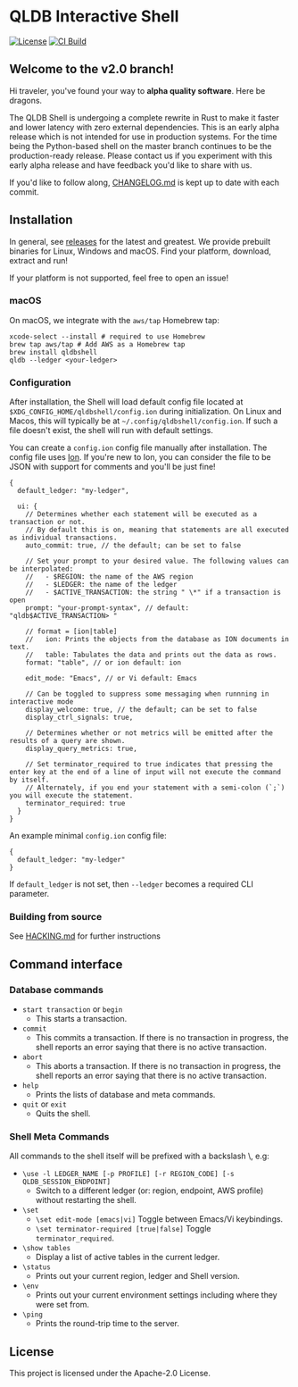 # QLDB Interactive Shell

[![License](https://img.shields.io/hexpm/l/plug.svg)](https://github.com/awslabs/amazon-qldb-shell/blob/main/LICENSE)
[![CI Build](https://github.com/awslabs/amazon-qldb-shell/workflows/CI%20Build/badge.svg)](https://github.com/awslabs/amazon-qldb-shell/actions?query=workflow%3A%22CI+Build%22)

## Welcome to the v2.0 branch!

Hi traveler, you've found your way to **alpha quality software**. Here be
dragons.

The QLDB Shell is undergoing a complete rewrite in Rust to make it faster and
lower latency with zero external dependencies. This is an early alpha release
which is not intended for use in production systems. For the time being the
Python-based shell on the master branch continues to be the production-ready
release. Please contact us if you experiment with this early alpha release and
have feedback you'd like to share with us.

If you'd like to follow along, [CHANGELOG.md](CHANGELOG.md) is kept up to date
with each commit.

## Installation

In general, see [releases][releases] for the latest and greatest. We provide
prebuilt binaries for Linux, Windows and macOS. Find your platform, download,
extract and run!

If your platform is not supported, feel free to open an issue!

[releases]: https://github.com/awslabs/amazon-qldb-shell/releases

### macOS

On macOS, we integrate with the `aws/tap` Homebrew tap:

```
xcode-select --install # required to use Homebrew
brew tap aws/tap # Add AWS as a Homebrew tap
brew install qldbshell
qldb --ledger <your-ledger>
```

### Configuration

After installation, the Shell will load default config file located at
`$XDG_CONFIG_HOME/qldbshell/config.ion` during initialization. On Linux and
Macos, this will typically be at `~/.config/qldbshell/config.ion`. If such a
file doesn't exist, the shell will run with default settings.

You can create a `config.ion` config file manually after installation. The
config file uses [Ion][ion]. If you're new to Ion, you can consider the file to
be JSON with support for comments and you'll be just fine!

```ion
{
  default_ledger: "my-ledger",

  ui: {
    // Determines whether each statement will be executed as a transaction or not.
    // By default this is on, meaning that statements are all executed as individual transactions.
    auto_commit: true, // the default; can be set to false

    // Set your prompt to your desired value. The following values can be interpolated:
    //   - $REGION: the name of the AWS region
    //   - $LEDGER: the name of the ledger
    //   - $ACTIVE_TRANSACTION: the string " \*" if a transaction is open
    prompt: "your-prompt-syntax", // default: "qldb$ACTIVE_TRANSACTION> "

    // format = [ion|table]
    //   ion: Prints the objects from the database as ION documents in text.
    //   table: Tabulates the data and prints out the data as rows.
    format: "table", // or ion default: ion

    edit_mode: "Emacs", // or Vi default: Emacs

    // Can be toggled to suppress some messaging when runnning in interactive mode
    display_welcome: true, // the default; can be set to false
    display_ctrl_signals: true,

    // Determines whether or not metrics will be emitted after the results of a query are shown.
    display_query_metrics: true,

    // Set terminator_required to true indicates that pressing the enter key at the end of a line of input will not execute the command by itself.
    // Alternately, if you end your statement with a semi-colon (`;`) you will execute the statement.
    terminator_required: true
  }
}
```

An example minimal `config.ion` config file:

```ion
{
  default_ledger: "my-ledger"
}
```

If `default_ledger` is not set, then `--ledger` becomes a required CLI parameter.

[ion]: https://amzn.github.io/ion-docs/

### Building from source

See [HACKING.md](HACKING.md) for further instructions

## Command interface

### Database commands

- `start transaction` or `begin`
  - This starts a transaction.
- `commit`
  - This commits a transaction. If there is no transaction in progress, the shell reports an error saying that there is
    no active transaction.
- `abort`
  - This aborts a transaction. If there is no transaction in progress, the shell reports an error saying that there is
    no active transaction.
- `help`
  - Prints the lists of database and meta commands.
- `quit` or `exit`
  - Quits the shell.

### Shell Meta Commands

All commands to the shell itself will be prefixed with a backslash \\, e.g:

- `\use -l LEDGER_NAME [-p PROFILE] [-r REGION_CODE] [-s QLDB_SESSION_ENDPOINT]`
  - Switch to a different ledger (or: region, endpoint, AWS profile) without restarting the shell.
- `\set`
  - `\set edit-mode [emacs|vi]` Toggle between Emacs/Vi keybindings.
  - `\set terminator-required [true|false]` Toggle `terminator_required`.
- `\show tables`
  - Display a list of active tables in the current ledger.
- `\status`
  - Prints out your current region, ledger and Shell version.
- `\env`
  - Prints out your current environment settings including where they were set from.
- `\ping`
  - Prints the round-trip time to the server.

## License

This project is licensed under the Apache-2.0 License.
